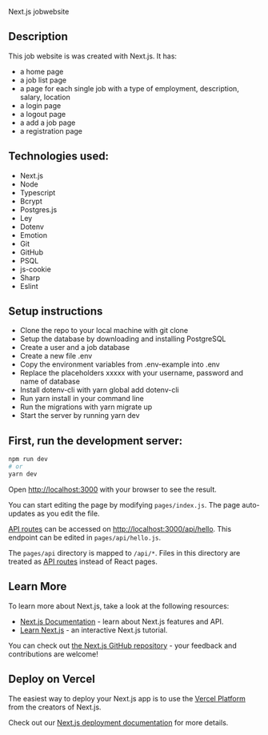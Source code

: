 Next.js jobwebsite

## Description

This job website is was created with Next.js. It has:

- a home page
- a job list page
- a page for each single job with a type of employment, description, salary, location
- a login page
- a logout page
- a add a job page
- a registration page

## Technologies used:

- Next.js
- Node
- Typescript
- Bcrypt
- Postgres.js
- Ley
- Dotenv
- Emotion
- Git
- GitHub
- PSQL
- js-cookie
- Sharp
- Eslint

## Setup instructions

- Clone the repo to your local machine with git clone <repo>
- Setup the database by downloading and installing PostgreSQL
- Create a user and a job database
- Create a new file .env
- Copy the environment variables from .env-example into .env
- Replace the placeholders xxxxx with your username, password and name of database
- Install dotenv-cli with yarn global add dotenv-cli
- Run yarn install in your command line
- Run the migrations with yarn migrate up
- Start the server by running yarn dev

## First, run the development server:

```bash
npm run dev
# or
yarn dev
```

Open [http://localhost:3000](http://localhost:3000) with your browser to see the result.

You can start editing the page by modifying `pages/index.js`. The page auto-updates as you edit the file.

[API routes](https://nextjs.org/docs/api-routes/introduction) can be accessed on [http://localhost:3000/api/hello](http://localhost:3000/api/hello). This endpoint can be edited in `pages/api/hello.js`.

The `pages/api` directory is mapped to `/api/*`. Files in this directory are treated as [API routes](https://nextjs.org/docs/api-routes/introduction) instead of React pages.

## Learn More

To learn more about Next.js, take a look at the following resources:

- [Next.js Documentation](https://nextjs.org/docs) - learn about Next.js features and API.
- [Learn Next.js](https://nextjs.org/learn) - an interactive Next.js tutorial.

You can check out [the Next.js GitHub repository](https://github.com/vercel/next.js/) - your feedback and contributions are welcome!

## Deploy on Vercel

The easiest way to deploy your Next.js app is to use the [Vercel Platform](https://vercel.com/new?utm_medium=default-template&filter=next.js&utm_source=create-next-app&utm_campaign=create-next-app-readme) from the creators of Next.js.

Check out our [Next.js deployment documentation](https://nextjs.org/docs/deployment) for more details.
